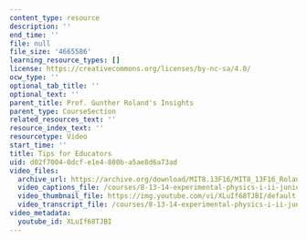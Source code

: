 ```yaml
---
content_type: resource
description: ''
end_time: ''
file: null
file_size: '4665586'
learning_resource_types: []
license: https://creativecommons.org/licenses/by-nc-sa/4.0/
ocw_type: ''
optional_tab_title: ''
optional_text: ''
parent_title: Prof. Gunther Roland's Insights
parent_type: CourseSection
related_resources_text: ''
resource_index_text: ''
resourcetype: Video
start_time: ''
title: Tips for Educators
uid: d02f7004-0dcf-e1e4-880b-a5ae8d6a73ad
video_files:
  archive_url: https://archive.org/download/MIT8.13F16/MIT8_13F16_Roland_Tips_for_Educators_300k.mp4
  video_captions_file: /courses/8-13-14-experimental-physics-i-ii-junior-lab-fall-2016-spring-2017/dec3a9933b9654359710a9b764876c2e_XLuIf68TJBI.vtt
  video_thumbnail_file: https://img.youtube.com/vi/XLuIf68TJBI/default.jpg
  video_transcript_file: /courses/8-13-14-experimental-physics-i-ii-junior-lab-fall-2016-spring-2017/93d2a30b8ff6ac3479d46926a54de5d0_XLuIf68TJBI.pdf
video_metadata:
  youtube_id: XLuIf68TJBI
---
```

